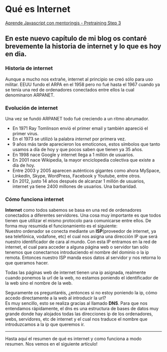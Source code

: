 # Qué es Internet
[Aprende Javascript con mentoringjs - Pretraining Step 3](http://mentoringjs.com/ "Aprende Javascript con mentoringjs - Pretraining Step 3")


## En este nuevo capítulo de mi blog os contaré brevemente la historia de internet y lo que es hoy en dia.


### Historia de internet
Aunque a mucho nos extrañe, internet al principio se creó sólo para uso militar. EEUU fundo el ARPA en el 1958 pero no fué hasta el 1967 cuando ya se tenía una red de ordenadores conectados entre ellos la cual denominaron ARPANET.



### Evolución de internet
Una vez se fundó ARPANET todo fué creciendo a un ritmo abrumador. 
- En 1971 Ray Tomlinson envió el primer email y también apareció el primer virus. 
- En el 1973 se utilizó la palabra _internet_ por primera vez. 
- 9 años más tarde aparecieron los emoticonos, estos símbolos que tanto usamos a día de hoy y que pocos saben que tienen ya 35 años.
- En 1998 nace Google y internet llega a 1 millón de usuarios.
- En 2001 nace Wikipedia, la mayor enciclopedia colectiva que existe a día de hoy.
- Entre 2003 y 2005 aparecen auténticos gigantes como ahora MySpace, LinkedIn, Skype, WordPress, Facebook y Youtube, entre otros.
- En 2012, justo 14 años después de alcanzar 1 millón de usuarios, internet ya tiene 2400 millones de usuarios. Una barbaridad.

### Cómo funciona internet
**Internet** como todos sabemos se basa en una red de ordenadores conectados a diferentes servidores. Una cosa muy importante es que todos tienen que utilizar el mismo protocolo para comunicarse entre ellos. De forma muy resumida el funcionamiento es el siguiente:  
Nuestro ordenador se conecta mediante un **ISP**(proveedor de internet, ya sea telefónica, vodafone, etc) el cual nos asigna una dirección IP que será nuestro identificador de cara al mundo. Con esta IP entramos en la red de internet, el cual para acceder a alguna página web o servidor tan sólo tenemos que conectarnos introduciendo el nombre del dominio o la ip remota. Entonces nuestro ISP manda esos datos al servidor y nos retorna lo que queramos hacer.


Todas las páginas web de internet tienen una ip asignada, realmente cuando ponemos la url de la web, no estamos poniendo el identificador de la web sino el nombre de la web.  


Seguramente os preguntaréis, ¿entonces si no estoy poniendo la ip, cómo accedo directamente a la web al introducir la url?  
Es muy sencillo, esto se realiza gracias al llamado **DNS**. Para que nos entendamos rápidamente, el dns es una estructura de bases de datos muy grande donde hay alojados todas las direcciones ip de los ordenadores, webs, servidores, etc de internet y el cual nos traduce el nombre que introduzcamos a la ip que queremos ir.


---
Hasta aquí el resumen de qué es internet y como funciona a modo resumen. Nos vemos en el siguiente artículo!
